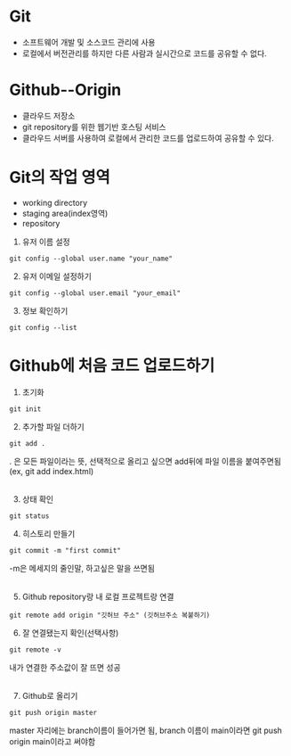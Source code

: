 # Git
- 소프트웨어 개발 및 소스코드 관리에 사용
- 로컬에서 버전관리를 하지만 다른 사람과 실시간으로 코드를 공유할 수 없다.

# Github--Origin
- 클라우드 저장소
- git repository를 위한 웹기반 호스팅 서비스
- 클라우드 서버를 사용하여 로컬에서 관리한 코드를 업로드하여 공유할 수 있다.

# Git의 작업 영역
- working directory
- staging area(index영역)
- repository

1. 유저 이름 설정
```
git config --global user.name "your_name" 
```

2. 유저 이메일 설정하기
```
git config --global user.email "your_email"
```

3. 정보 확인하기
```
git config --list
```

# Github에 처음 코드 업로드하기
1. 초기화
```
git init
```

2. 추가할 파일 더하기
```
git add .
```
. 은 모든 파일이라는 뜻, 선택적으로 올리고 싶으면 add뒤에 파일 이름을 붙여주면됨(ex, git add index.html)
<br/><br/>


3. 상태 확인
```
git status
```

4. 히스토리 만들기
```
git commit -m "first commit"
```
-m은 메세지의 줄인말, 하고싶은 말을 쓰면됨
<br/><br/>

5. Github repository랑 내 로컬 프로젝트랑 연결
```
git remote add origin "깃허브 주소" (깃허브주소 복붙하기)
```

6. 잘 연결됐는지 확인(선택사항)
```
git remote -v
```
내가 연결한 주소값이 잘 뜨면 성공
<br/><br/>

7. Github로 올리기
```
git push origin master
```
master 자리에는 branch이름이 들어가면 됨, branch 이름이 main이라면 git push origin main이라고 써야함
